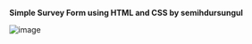 **Simple Survey Form using HTML and CSS by semihdursungul**

![image](https://github.com/semihdursungul/front_end_projects/assets/114025283/f4362cdc-d42d-4b5d-ba65-3ae2e85f20a0)


